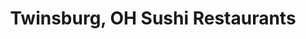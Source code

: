---
layout: city
title: Twinsburg, OH Sushi Restaurants
permalink: /ohio/twinsburg/
stateAbbr: OH
stateName: Ohio
cityName: Twinsburg

---